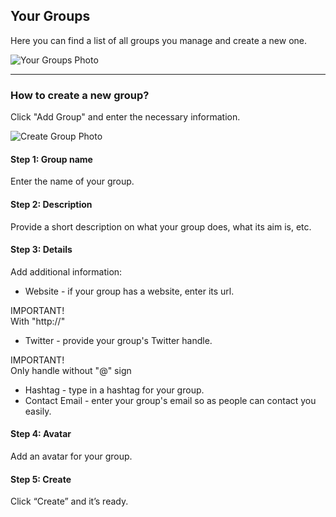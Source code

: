 ## Your Groups
Here you can find a list of all groups you manage and create a new one.

![Your Groups Photo](/images/your-groups-new.svg)

---

### How to create a new group?

Click "Add Group" and enter the necessary information.

![Create Group Photo](/images/creategroup.svg)

#### **Step 1: Group name**

Enter the name of your group.

#### **Step 2: Description**

Provide a short description on what your group does, what its aim is, etc.

#### **Step 3: Details**

Add additional information:
* Website - if your group has a website, enter its url.

<article class="message is-warning">
  <div class="message-header">
    IMPORTANT!
  </div>
  <div class="message-body">
    With "http://"
  </div>
</article>


* Twitter - provide your group's Twitter handle.

<article class="message is-warning">
  <div class="message-header">
    IMPORTANT!
  </div>
  <div class="message-body">
    Only handle without "@" sign
  </div>
</article>

* Hashtag - type in a hashtag for your group.
* Contact Email - enter your group's email so as people can contact you easily.

#### **Step 4: Avatar**

Add an avatar for your group.

#### **Step 5: Create**

Click “Create” and it’s ready.

